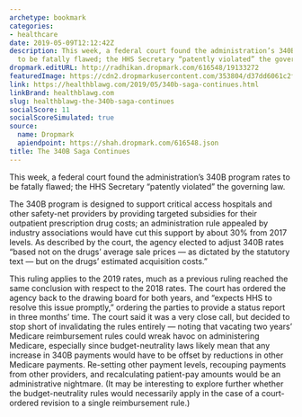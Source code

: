 ```yaml
---
archetype: bookmark
categories:
- healthcare
date: 2019-05-09T12:12:42Z
description: This week, a federal court found the administration’s 340B program rates
  to be fatally flawed; the HHS Secretary “patently violated” the governing law.
dropmark.editURL: http://radhikan.dropmark.com/616548/19133272
featuredImage: https://cdn2.dropmarkusercontent.com/353804/d37dd6061c2f33e88686cf6c2852b1ffa537210c4948d248e3a12b5c08dec714/thumbnail/pills-943764_1920-1024x683.jpg?Expires=1557430062&Signature=SEj34j7fjGfUJxlD0JYLLR-Eg12aB5MfZ-gSMgYsUJtSEqErVpUjaC2BobmTFbkT3Mh~Ut1vNTwfrSaQH5xZyVc~eYSR2aW3s8-eXzsUoKoF8nqg9y2W-u9-PfeJB9Zif3M1lnIUyrIy2uFdCLcJB830ut2435~5MFFwfFBpDhD7teaht~1hHrbM8q6zeqpPn1QI1SaKLuulVegg76zQoAsqMFkl0V0rGL6XXvefn68Z2xFUIz7nrUGWFkziDPm~JJOG1L-wKqpcOW6hBrpnESskcoMIhbOE2A6DVZjCwVyseT1YM~SgCug10~l444qe1RfX~njjm8IxvwKWsVYxAw__&Key-Pair-Id=APKAITQYWVEN757ZA4KQ
link: https://healthblawg.com/2019/05/340b-saga-continues.html
linkBrand: healthblawg.com
slug: healthblawg-the-340b-saga-continues
socialScore: 11
socialScoreSimulated: true
source:
  name: Dropmark
  apiendpoint: https://shah.dropmark.com/616548.json
title: The 340B Saga Continues
---
```

This week, a federal court found the administration’s 340B program rates to be fatally flawed; the HHS Secretary “patently violated” the governing law.

The 340B program is designed to support critical access hospitals and other safety-net providers by providing targeted subsidies for their outpatient prescription drug costs; an administration rule appealed by industry associations would have cut this support by about 30% from 2017 levels. As described by the court, the agency elected to adjust 340B rates “based not on the drugs’ average sale prices — as dictated by the statutory text — but on the drugs’ estimated acquisition costs.”

This ruling applies to the 2019 rates, much as a previous ruling reached the same conclusion with respect to the 2018 rates. The court has ordered the agency back to the drawing board for both years, and “expects HHS to resolve this issue promptly,” ordering the parties to provide a status report in three months’ time. The court said it was a very close call, but decided to stop short of invalidating the rules entirely — noting that vacating two years’ Medicare reimbursement rules could wreak havoc on administering Medicare, especially since budget-neutrality laws likely mean that any increase in 340B payments would have to be offset by reductions in other Medicare payments. Re-setting other payment levels, recouping payments from other providers, and recalculating patient-pay amounts would be an administrative nightmare. (It may be interesting to explore further whether the budget-neutrality rules would necessarily apply in the case of a court-ordered revision to a single reimbursement rule.)

